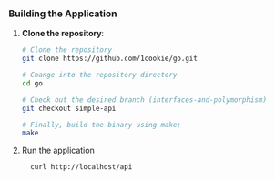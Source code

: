 ### Building the Application

1. **Clone the repository**:
   ```bash
   # Clone the repository
   git clone https://github.com/1cookie/go.git

   # Change into the repository directory
   cd go

   # Check out the desired branch (interfaces-and-polymorphism)
   git checkout simple-api

   # Finally, build the binary using make;
   make

3. Run the application
   ```bash
     curl http://localhost/api
   ```